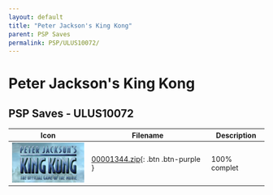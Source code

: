 ```yaml
---
layout: default
title: "Peter Jackson's King Kong"
parent: PSP Saves
permalink: PSP/ULUS10072/
---
```

# Peter Jackson's King Kong

## PSP Saves - ULUS10072

| Icon | Filename | Description |
|------|----------|-------------|
| ![Peter Jackson's King Kong](ICON0.PNG) | [00001344.zip](00001344.zip){: .btn .btn-purple } | 100% complet |
